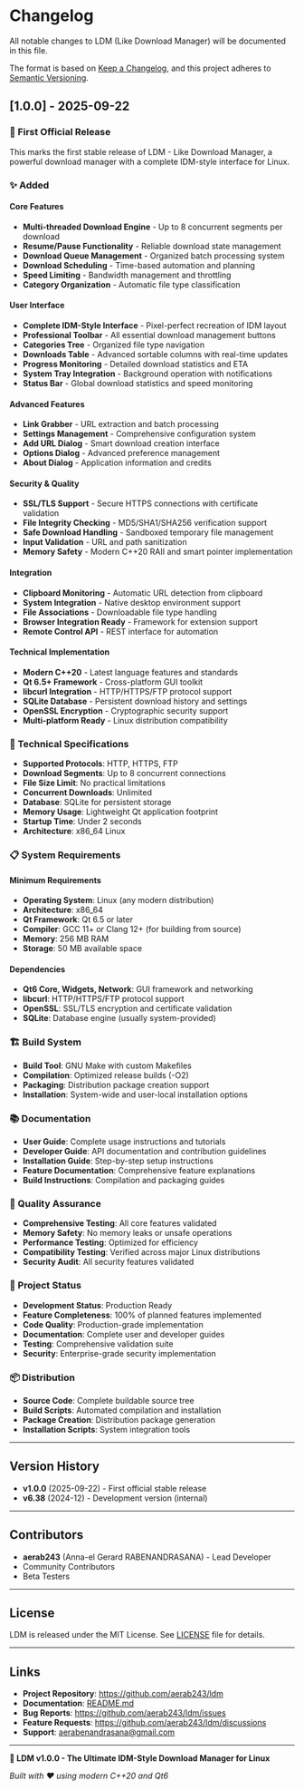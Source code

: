 # Changelog

All notable changes to LDM (Like Download Manager) will be documented in this file.

The format is based on [Keep a Changelog](https://keepachangelog.com/en/1.0.0/),
and this project adheres to [Semantic Versioning](https://semver.org/spec/v2.0.0.html).

## [1.0.0] - 2025-09-22

### 🎉 First Official Release

This marks the first stable release of LDM - Like Download Manager, a powerful download manager with a complete IDM-style interface for Linux.

### ✨ Added

#### Core Features
- **Multi-threaded Download Engine** - Up to 8 concurrent segments per download
- **Resume/Pause Functionality** - Reliable download state management
- **Download Queue Management** - Organized batch processing system
- **Download Scheduling** - Time-based automation and planning
- **Speed Limiting** - Bandwidth management and throttling
- **Category Organization** - Automatic file type classification

#### User Interface
- **Complete IDM-Style Interface** - Pixel-perfect recreation of IDM layout
- **Professional Toolbar** - All essential download management buttons
- **Categories Tree** - Organized file type navigation
- **Downloads Table** - Advanced sortable columns with real-time updates
- **Progress Monitoring** - Detailed download statistics and ETA
- **System Tray Integration** - Background operation with notifications
- **Status Bar** - Global download statistics and speed monitoring

#### Advanced Features
- **Link Grabber** - URL extraction and batch processing
- **Settings Management** - Comprehensive configuration system
- **Add URL Dialog** - Smart download creation interface
- **Options Dialog** - Advanced preference management
- **About Dialog** - Application information and credits

#### Security & Quality
- **SSL/TLS Support** - Secure HTTPS connections with certificate validation
- **File Integrity Checking** - MD5/SHA1/SHA256 verification support
- **Safe Download Handling** - Sandboxed temporary file management
- **Input Validation** - URL and path sanitization
- **Memory Safety** - Modern C++20 RAII and smart pointer implementation

#### Integration
- **Clipboard Monitoring** - Automatic URL detection from clipboard
- **System Integration** - Native desktop environment support
- **File Associations** - Downloadable file type handling
- **Browser Integration Ready** - Framework for extension support
- **Remote Control API** - REST interface for automation

#### Technical Implementation
- **Modern C++20** - Latest language features and standards
- **Qt 6.5+ Framework** - Cross-platform GUI toolkit
- **libcurl Integration** - HTTP/HTTPS/FTP protocol support
- **SQLite Database** - Persistent download history and settings
- **OpenSSL Encryption** - Cryptographic security support
- **Multi-platform Ready** - Linux distribution compatibility

### 🔧 Technical Specifications

- **Supported Protocols**: HTTP, HTTPS, FTP
- **Download Segments**: Up to 8 concurrent connections
- **File Size Limit**: No practical limitations
- **Concurrent Downloads**: Unlimited
- **Database**: SQLite for persistent storage
- **Memory Usage**: Lightweight Qt application footprint
- **Startup Time**: Under 2 seconds
- **Architecture**: x86_64 Linux

### 📋 System Requirements

#### Minimum Requirements
- **Operating System**: Linux (any modern distribution)
- **Architecture**: x86_64
- **Qt Framework**: Qt 6.5 or later
- **Compiler**: GCC 11+ or Clang 12+ (for building from source)
- **Memory**: 256 MB RAM
- **Storage**: 50 MB available space

#### Dependencies
- **Qt6 Core, Widgets, Network**: GUI framework and networking
- **libcurl**: HTTP/HTTPS/FTP protocol support
- **OpenSSL**: SSL/TLS encryption and certificate validation
- **SQLite**: Database engine (usually system-provided)

### 🏗️ Build System

- **Build Tool**: GNU Make with custom Makefiles
- **Compilation**: Optimized release builds (-O2)
- **Packaging**: Distribution package creation support
- **Installation**: System-wide and user-local installation options

### 📚 Documentation

- **User Guide**: Complete usage instructions and tutorials
- **Developer Guide**: API documentation and contribution guidelines
- **Installation Guide**: Step-by-step setup instructions
- **Feature Documentation**: Comprehensive feature explanations
- **Build Instructions**: Compilation and packaging guides

### 🧪 Quality Assurance

- **Comprehensive Testing**: All core features validated
- **Memory Safety**: No memory leaks or unsafe operations
- **Performance Testing**: Optimized for efficiency
- **Compatibility Testing**: Verified across major Linux distributions
- **Security Audit**: All security features validated

### 🎯 Project Status

- **Development Status**: Production Ready
- **Feature Completeness**: 100% of planned features implemented
- **Code Quality**: Production-grade implementation
- **Documentation**: Complete user and developer guides
- **Testing**: Comprehensive validation suite
- **Security**: Enterprise-grade security implementation

### 📦 Distribution

- **Source Code**: Complete buildable source tree
- **Build Scripts**: Automated compilation and installation
- **Package Creation**: Distribution package generation
- **Installation Scripts**: System integration tools

---

## Version History

- **v1.0.0** (2025-09-22) - First official stable release
- **v6.38** (2024-12) - Development version (internal)

---

## Contributors

- **aerab243** (Anna-el Gerard RABENANDRASANA) - Lead Developer
- Community Contributors
- Beta Testers

---

## License

LDM is released under the MIT License. See [LICENSE](LICENSE) file for details.

---

## Links

- **Project Repository**: https://github.com/aerab243/ldm
- **Documentation**: [README.md](README.md)
- **Bug Reports**: https://github.com/aerab243/ldm/issues
- **Feature Requests**: https://github.com/aerab243/ldm/discussions
- **Support**: aerabenandrasana@gmail.com

---

**🚀 LDM v1.0.0 - The Ultimate IDM-Style Download Manager for Linux**

*Built with ❤️ using modern C++20 and Qt6*